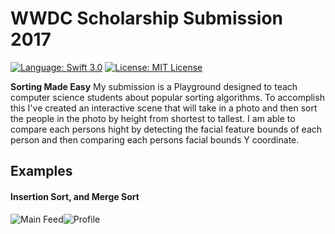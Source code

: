 # WWDC Scholarship Submission 2017

[![Language: Swift 3.0](https://img.shields.io/badge/swift-3.0-orange.svg?style=flat)](https://developer.apple.com/swift) [![License: MIT License](https://img.shields.io/github/license/mashape/apistatus.svg)](https://opensource.org/licenses/MIT)

**Sorting Made Easy** My submission is a Playground designed to teach computer science students about popular sorting algorithms. To accomplish this I've created an interactive scene that will take in a photo and then sort the people in the photo by height from shortest to tallest. I am able to compare each persons hight by detecting the facial feature bounds of each person and then comparing each persons facial bounds Y coordinate.

## Examples
#### Insertion Sort, and Merge Sort

<div>
<img style="float:left;" src='https://github.com/LoganHenderson/WWDCScholarship2017/blob/master/Demos/InsertionSortDemo.gif?raw=true' title='Main Feed' alt='Main Feed'/>
<img style="float:left;" src='https://github.com/LoganHenderson/WWDCScholarship2017/blob/master/Demos/MergeSortDemo.gif?raw=true' title='Profile' alt='Profile'/>
</div>

























